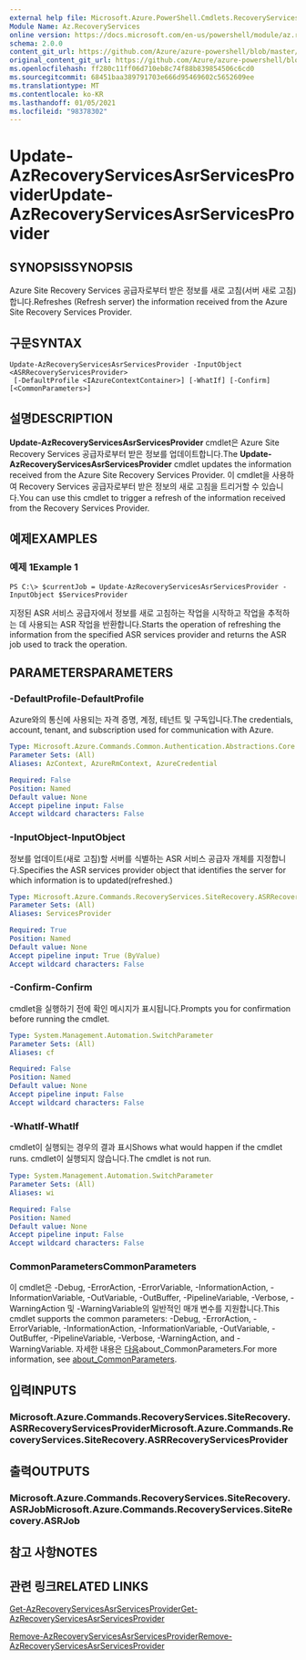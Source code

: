 ```yaml
---
external help file: Microsoft.Azure.PowerShell.Cmdlets.RecoveryServices.SiteRecovery.dll-Help.xml
Module Name: Az.RecoveryServices
online version: https://docs.microsoft.com/en-us/powershell/module/az.recoveryservices/update-azrecoveryservicesasrservicesprovider
schema: 2.0.0
content_git_url: https://github.com/Azure/azure-powershell/blob/master/src/RecoveryServices/RecoveryServices/help/Update-AzRecoveryServicesAsrServicesProvider.md
original_content_git_url: https://github.com/Azure/azure-powershell/blob/master/src/RecoveryServices/RecoveryServices/help/Update-AzRecoveryServicesAsrServicesProvider.md
ms.openlocfilehash: ff280c11ff06d710eb8c74f88b839854506c6cd0
ms.sourcegitcommit: 68451baa389791703e666d95469602c5652609ee
ms.translationtype: MT
ms.contentlocale: ko-KR
ms.lasthandoff: 01/05/2021
ms.locfileid: "98378302"
---
```

# <span data-ttu-id="e2f3f-101">Update-AzRecoveryServicesAsrServicesProvider</span><span class="sxs-lookup"><span data-stu-id="e2f3f-101">Update-AzRecoveryServicesAsrServicesProvider</span></span>

## <span data-ttu-id="e2f3f-102">SYNOPSIS</span><span class="sxs-lookup"><span data-stu-id="e2f3f-102">SYNOPSIS</span></span>
<span data-ttu-id="e2f3f-103">Azure Site Recovery Services 공급자로부터 받은 정보를 새로 고침(서버 새로 고침)합니다.</span><span class="sxs-lookup"><span data-stu-id="e2f3f-103">Refreshes (Refresh server) the information received from the Azure Site Recovery Services Provider.</span></span>

## <span data-ttu-id="e2f3f-104">구문</span><span class="sxs-lookup"><span data-stu-id="e2f3f-104">SYNTAX</span></span>

```
Update-AzRecoveryServicesAsrServicesProvider -InputObject <ASRRecoveryServicesProvider>
 [-DefaultProfile <IAzureContextContainer>] [-WhatIf] [-Confirm] [<CommonParameters>]
```

## <span data-ttu-id="e2f3f-105">설명</span><span class="sxs-lookup"><span data-stu-id="e2f3f-105">DESCRIPTION</span></span>
<span data-ttu-id="e2f3f-106">**Update-AzRecoveryServicesAsrServicesProvider** cmdlet은 Azure Site Recovery Services 공급자로부터 받은 정보를 업데이트합니다.</span><span class="sxs-lookup"><span data-stu-id="e2f3f-106">The **Update-AzRecoveryServicesAsrServicesProvider** cmdlet updates the information received from the Azure Site Recovery Services Provider.</span></span> <span data-ttu-id="e2f3f-107">이 cmdlet을 사용하여 Recovery Services 공급자로부터 받은 정보의 새로 고침을 트리거할 수 있습니다.</span><span class="sxs-lookup"><span data-stu-id="e2f3f-107">You can use this cmdlet to trigger a refresh of the information received from the Recovery Services Provider.</span></span>

## <span data-ttu-id="e2f3f-108">예제</span><span class="sxs-lookup"><span data-stu-id="e2f3f-108">EXAMPLES</span></span>

### <span data-ttu-id="e2f3f-109">예제 1</span><span class="sxs-lookup"><span data-stu-id="e2f3f-109">Example 1</span></span>
```
PS C:\> $currentJob = Update-AzRecoveryServicesAsrServicesProvider -InputObject $ServicesProvider
```

<span data-ttu-id="e2f3f-110">지정된 ASR 서비스 공급자에서 정보를 새로 고침하는 작업을 시작하고 작업을 추적하는 데 사용되는 ASR 작업을 반환합니다.</span><span class="sxs-lookup"><span data-stu-id="e2f3f-110">Starts the operation of refreshing the information from the specified ASR services provider and returns the ASR job used to track the operation.</span></span>

## <span data-ttu-id="e2f3f-111">PARAMETERS</span><span class="sxs-lookup"><span data-stu-id="e2f3f-111">PARAMETERS</span></span>

### <span data-ttu-id="e2f3f-112">-DefaultProfile</span><span class="sxs-lookup"><span data-stu-id="e2f3f-112">-DefaultProfile</span></span>
<span data-ttu-id="e2f3f-113">Azure와의 통신에 사용되는 자격 증명, 계정, 테넌트 및 구독입니다.</span><span class="sxs-lookup"><span data-stu-id="e2f3f-113">The credentials, account, tenant, and subscription used for communication with Azure.</span></span>


```yaml
Type: Microsoft.Azure.Commands.Common.Authentication.Abstractions.Core.IAzureContextContainer
Parameter Sets: (All)
Aliases: AzContext, AzureRmContext, AzureCredential

Required: False
Position: Named
Default value: None
Accept pipeline input: False
Accept wildcard characters: False
```

### <span data-ttu-id="e2f3f-114">-InputObject</span><span class="sxs-lookup"><span data-stu-id="e2f3f-114">-InputObject</span></span>
<span data-ttu-id="e2f3f-115">정보를 업데이트(새로 고침)할 서버를 식별하는 ASR 서비스 공급자 개체를 지정합니다.</span><span class="sxs-lookup"><span data-stu-id="e2f3f-115">Specifies the ASR services provider object that identifies the server for which information is to updated(refreshed.)</span></span>

```yaml
Type: Microsoft.Azure.Commands.RecoveryServices.SiteRecovery.ASRRecoveryServicesProvider
Parameter Sets: (All)
Aliases: ServicesProvider

Required: True
Position: Named
Default value: None
Accept pipeline input: True (ByValue)
Accept wildcard characters: False
```

### <span data-ttu-id="e2f3f-116">-Confirm</span><span class="sxs-lookup"><span data-stu-id="e2f3f-116">-Confirm</span></span>
<span data-ttu-id="e2f3f-117">cmdlet을 실행하기 전에 확인 메시지가 표시됩니다.</span><span class="sxs-lookup"><span data-stu-id="e2f3f-117">Prompts you for confirmation before running the cmdlet.</span></span>

```yaml
Type: System.Management.Automation.SwitchParameter
Parameter Sets: (All)
Aliases: cf

Required: False
Position: Named
Default value: None
Accept pipeline input: False
Accept wildcard characters: False
```

### <span data-ttu-id="e2f3f-118">-WhatIf</span><span class="sxs-lookup"><span data-stu-id="e2f3f-118">-WhatIf</span></span>
<span data-ttu-id="e2f3f-119">cmdlet이 실행되는 경우의 결과 표시</span><span class="sxs-lookup"><span data-stu-id="e2f3f-119">Shows what would happen if the cmdlet runs.</span></span> <span data-ttu-id="e2f3f-120">cmdlet이 실행되지 않습니다.</span><span class="sxs-lookup"><span data-stu-id="e2f3f-120">The cmdlet is not run.</span></span>

```yaml
Type: System.Management.Automation.SwitchParameter
Parameter Sets: (All)
Aliases: wi

Required: False
Position: Named
Default value: None
Accept pipeline input: False
Accept wildcard characters: False
```

### <span data-ttu-id="e2f3f-121">CommonParameters</span><span class="sxs-lookup"><span data-stu-id="e2f3f-121">CommonParameters</span></span>
<span data-ttu-id="e2f3f-122">이 cmdlet은 -Debug, -ErrorAction, -ErrorVariable, -InformationAction, -InformationVariable, -OutVariable, -OutBuffer, -PipelineVariable, -Verbose, -WarningAction 및 -WarningVariable의 일반적인 매개 변수를 지원합니다.</span><span class="sxs-lookup"><span data-stu-id="e2f3f-122">This cmdlet supports the common parameters: -Debug, -ErrorAction, -ErrorVariable, -InformationAction, -InformationVariable, -OutVariable, -OutBuffer, -PipelineVariable, -Verbose, -WarningAction, and -WarningVariable.</span></span> <span data-ttu-id="e2f3f-123">자세한 내용은 [다음](http://go.microsoft.com/fwlink/?LinkID=113216)about_CommonParameters.</span><span class="sxs-lookup"><span data-stu-id="e2f3f-123">For more information, see [about_CommonParameters](http://go.microsoft.com/fwlink/?LinkID=113216).</span></span>

## <span data-ttu-id="e2f3f-124">입력</span><span class="sxs-lookup"><span data-stu-id="e2f3f-124">INPUTS</span></span>

### <span data-ttu-id="e2f3f-125">Microsoft.Azure.Commands.RecoveryServices.SiteRecovery.ASRRecoveryServicesProvider</span><span class="sxs-lookup"><span data-stu-id="e2f3f-125">Microsoft.Azure.Commands.RecoveryServices.SiteRecovery.ASRRecoveryServicesProvider</span></span>

## <span data-ttu-id="e2f3f-126">출력</span><span class="sxs-lookup"><span data-stu-id="e2f3f-126">OUTPUTS</span></span>

### <span data-ttu-id="e2f3f-127">Microsoft.Azure.Commands.RecoveryServices.SiteRecovery.ASRJob</span><span class="sxs-lookup"><span data-stu-id="e2f3f-127">Microsoft.Azure.Commands.RecoveryServices.SiteRecovery.ASRJob</span></span>

## <span data-ttu-id="e2f3f-128">참고 사항</span><span class="sxs-lookup"><span data-stu-id="e2f3f-128">NOTES</span></span>

## <span data-ttu-id="e2f3f-129">관련 링크</span><span class="sxs-lookup"><span data-stu-id="e2f3f-129">RELATED LINKS</span></span>

[<span data-ttu-id="e2f3f-130">Get-AzRecoveryServicesAsrServicesProvider</span><span class="sxs-lookup"><span data-stu-id="e2f3f-130">Get-AzRecoveryServicesAsrServicesProvider</span></span>](./Get-AzRecoveryServicesAsrServicesProvider.md)

[<span data-ttu-id="e2f3f-131">Remove-AzRecoveryServicesAsrServicesProvider</span><span class="sxs-lookup"><span data-stu-id="e2f3f-131">Remove-AzRecoveryServicesAsrServicesProvider</span></span>](./Remove-AzRecoveryServicesAsrServicesProvider.md)
